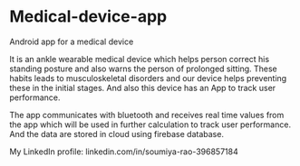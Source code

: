 # Medical-device-app
Android app for a medical device

It is an ankle wearable medical device which helps person correct his standing posture and also warns the person of prolonged sitting. These habits  leads to musculoskeletal disorders and our device helps preventing these in the initial stages. And also this device has an App to track user performance.

The app communicates with bluetooth and receives real time values from the app which will be used in further calculation to track user performance.
And the data are stored in cloud using firebase database.


My LinkedIn profile: linkedin.com/in/soumiya-rao-396857184
